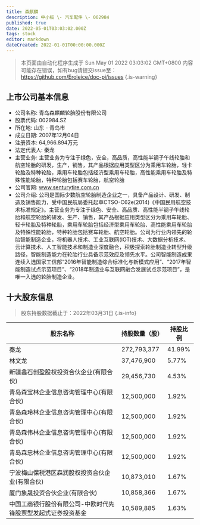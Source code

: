 ```yaml
---
title: 森麒麟
description: 中小板 \- 汽车配件 \- 002984
published: true
date: 2022-05-01T03:03:02.000Z
tags: stock
editor: markdown
dateCreated: 2022-01-01T00:00:00.000Z
---
```


> 本页面由自动化程序生成于 Sun May 01 2022 03:03:02 GMT+0800
> 内容可能存在错误，如有bug请提交issue至：https://github.com/Eroleice/doc-pi/issues
{.is-warning}

## 上市公司基本信息
- 公司名称: 青岛森麒麟轮胎股份有限公司
- 股票代码: 002984.SZ
- 所在地: 山东 - 青岛市
- 成立日期: 2007年12月04日
- 注册资本: 64,966.894万元
- 法定代表人: 秦龙
- 主营业务: 主营业务为专注于绿色，安全，高品质，高性能半钢子午线轮胎和航空轮胎的研发，生产，销售，其产品根据应用类型区分为乘用车轮胎，轻卡轮胎及特种轮胎，乘用车轮胎包括经济型乘用车轮胎，高性能乘用车轮胎及特殊性能轮胎，特种轮胎包括赛车轮胎，航空轮胎
- 公司官网: www.senturytire.com.cn
- 公司介绍: 公司是国际少数航空轮胎制造企业之一，具备产品设计、研发、制造及销售能力，受中国民航局委托起草CTSO-C62e(2014)《中国民用航空技术标准规定》。主营业务为专注于绿色、安全、高品质、高性能半钢子午线轮胎和航空轮胎的研发、生产、销售，其产品根据应用类型区分为乘用车轮胎、轻卡轮胎及特种轮胎，乘用车轮胎包括经济型乘用车轮胎、高性能乘用车轮胎及特殊性能轮胎，特种轮胎包括赛车轮胎、航空轮胎。公司为行业内领先的轮胎智能制造企业，将机器人技术、工业互联网(IOT)技术、大数据分析技术、云计算技术、人工智能技术和制造业深度融合，积极探索轮胎制造业转型升级路径，智能制造能力在轮胎行业具备示范效应及领先水平。公司智能制造成果连续入选国家工信部“2016年智能制造综合标准化与新模式应用”、“2017年智能制造试点示范项目”、“2018年制造业与互联网融合发展试点示范项目”，是唯一入选的轮胎制造企业。


## 十大股东信息
> 股东持股数据截止于：2022年03月31日
{.is-info}

| 股东名称 | 持股数量（股） | 持股比例 |
| --- | --- | --- |
| 秦龙 | 272,793,377 | 41.99% |
| 林文龙 | 37,476,900 | 5.77% |
| 新疆鑫石创盈股权投资合伙企业(有限合伙) | 29,456,730 | 4.53% |
| 青岛森宝林企业信息咨询管理中心(有限合伙) | 12,500,000 | 1.92% |
| 青岛森玲林企业信息咨询管理中心(有限合伙) | 12,500,000 | 1.92% |
| 青岛森伟林企业信息咨询管理中心(有限合伙) | 12,500,000 | 1.92% |
| 青岛森忠林企业信息咨询管理中心(有限合伙) | 12,500,000 | 1.92% |
| 宁波梅山保税港区森润股权投资合伙企业(有限合伙) | 10,873,010 | 1.67% |
| 厦门象晟投资合伙企业(有限合伙) | 10,858,366 | 1.67% |
| 中国工商银行股份有限公司-中欧时代先锋股票型发起式证券投资基金 | 10,589,885 | 1.63% |




